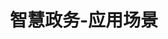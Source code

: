 ---
{
    layout: Layout,
    isGovernment: true,
    title: 智慧政务-应用场景,
    appTitleContent: {
        title: 区块链电子证照,
        subTitle: 加强数据共享，提升政务效率,
        bg_banner: government_banner.png
    },
    sceneStatusContent: {
        title: 场景现状及痛点,
        choose: 2,
        sceneStatusList: [
            {
                text: 纸质证照使用不便,
                description: 企业和群众到政务部门办事，需要携带大量纸质证件到不同部门重复提交验证，违背“让数据多跑路，让群众少跑路”的发展原则。同时，由于纸质证照易损坏丢失，补办流程繁杂，影响办事效率；纸质证照容易复制造假，查验难度大，大大降低了政务服务效率。
            },
            {
                text: 传统电子证照数据质量不高,
                description: 受区域、部门、技术条件及信息化建设不成熟等历史因素影响，传统电子证照源头多，数据格式不统一，部分数据不真实，数据管理分散。导致目前电子证照缺乏统一标准，数据可信性不足，数据同步难以实现，跨部门、跨区域查证验证困难。
            },
            {
                text: 多方证照数据互通共享难度大,
                description: 在数据产生部门、数据采集存储部门和数据使用部门之间，由于存在跨部门、跨层级可信协同问题，传统电子证照数据库在数据加密传输、源数据保护及可追溯等方面缺乏技术手段，导致数据调用审批流程复杂，责任不明确且难追究，使得多方证照数据互通共享难度大。
            },
            {
                text: 证照数据安全性低，存在隐私泄露风险,
                description: 电子证照中包含个人或企业的隐私数据及敏感信心，在未经主体授权和适当保护措施情况下对外使用或提供服务时，存在极大的安全性和隐私泄露风险。
            },
        ]
    },
    plansContent: {
        plansTitle: 方案简介,
        plansIntro: [
            {
                intro: 利用区块链技术，可以有效采集和分析分散在各个政务部门孤立系统中存在的电子证照信息，解决传统证照办理事务中重复打印、流程繁琐、各部门单独审批、办证人费时费力的痛点，提供了一站式信息化办证验证解决方案，降低各部门运营成本，为社会组织、企业或个人提供可信化在线电子证照服务，为政府提供大数据共享和授权使用等服务，达到提高政务管理质量和政务服务效率的目的，提升电子证照应用水平和各政务部门信息化一体化建设。
            },
        ],
        productTitle: 方案优势,
        advantageList: [
            {
                iconName: fuwujicheng.png,
                advantageText: 高效服务集成,
                description: 提供通用化面向服务端的链上接口，易于各办证机构系统接入，并基于 iService 服务开展业务审批与协作，减少智能合约开发，降低区块链使用门槛
            },
            {
                iconName: shujugudao.png,
                advantageText: 打通数据孤岛,
                description: 集成可信第三方 CA 证书，提供可信统一数字身份，打通各部门间链上电子证照的唯一身份识别，实现存证验证的数据确权与互通共享
            },
            {
                iconName: shanglianliuhen.png,
                advantageText: 全程上链留痕,
                description: 通过区块链技术实现电子证照发证、存证、审批、验证等各环节数据上链留痕，保证电子证照不可篡改、不可伪造，信息可溯，便于审计
            },
            {
                iconName: yinsibaohu.png,
                advantageText: 数据隐私保护,
                description: 电子证照及审批信息加密存储及传输，只对授权方开放解密使用，保证数据隐私与信息安全，解决了数据鉴权变更、实时共享与安全复用之间的矛盾
            },
        ]
    },
    processContent: {
        title: 业务流程,
        src: https://irita.bianjie.ai/home/chanpinjiagou_image.png,
    },
    coreFunctions: {
        title: 核心功能,
        coreList: [
            {
                iconName: identity.png,
                text: 身份认证,
                description: 以 KYC 身份认证信息为基础，通过 DID 的形式建立链上可信数字身份。
            },
            {
                iconName: applyregis.png,
                text: 申请办证,
                description: 通过统一办证入口，创建并上传实物证照并进行证照核验。
            },
            {
                iconName: process_approval.png,
                text: 业务流程核验审批,
                description: 快速搭建专属的移动数据应用系统，实现链上审批，提升办事效率。
            },
            {
                iconName: download.png,
                text: 下载区块链电子证照,
                description: 链上电子证照一键瞎下载调用，方便快捷，减少审批流程，提升办事效率。
            },
            {
                iconName: history.png,
                text: 历史数据查询及业务报表,
                description: 轻松整合多源数据，形成全局数据视野,实现政务数据化智慧运营。
            },
            {
                iconName: electronic_certificate.png,
                text: 区块链电子证照核验,
                description: 基于边界智能强大的区块链数据隐私保护共享技术，实现区块链电子证照快速核验使用。
            },
        ]
    },
    exampleContent: {
        title: 客户案例,
        example: {
            imgName: https://www.bianjie.ai/dist/production_serve.png?7a666bd93e73b7e630b469c3c376479f,
            text: “智慧政务+区块链” 都江堰市行政审批局智慧政务在 BSN 文昌链上线了,
            intro: “政务服务底层区块链平台”应用项目是由都江堰区块链场景实验室的核心技术企业共同研发，边界智能承担了平台中“区块链电子证照系统”的搭建，该系统基于 BSN 首批开放联盟链“文昌链”开发，也是 BSN 开放联盟链“文昌链”部署的首个政务应用。截至 3 月底，运用了区块链技术的都江堰市行政审批局“智慧政务+区块链”政务服务底层区块链平台已完成搭建,
            link: https://mp.weixin.qq.com/s/xLnifazaHIB7QNIUuXVolw,
            route: /news/NFT,
        },
        moreText: 查看详情
    }
}
---
